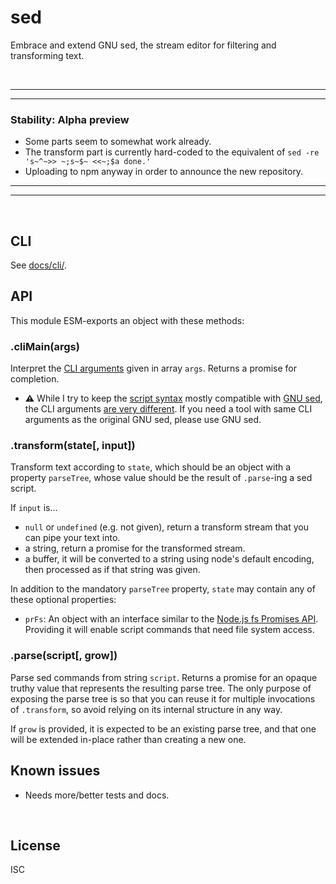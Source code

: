 ﻿
<!--#echo json="package.json" key="name" underline="=" -->
sed
===
<!--/#echo -->

<!--#echo json="package.json" key="description" -->
Embrace and extend GNU sed, the stream editor for filtering and transforming
text.
<!--/#echo -->


&nbsp;

-----
-----

### Stability: Alpha preview

* Some parts seem to somewhat work already.
* The transform part is currently hard-coded to the equivalent of
  `sed -re 's~^~>> ~;s~$~ <<~;$a done.'`
* Uploading to npm anyway in order to announce the new repository.

-----
-----



&nbsp;


CLI
---

See [docs/cli/](docs/cli/).



API
---

This module ESM-exports an object with these methods:

### .cliMain(args)

Interpret the [CLI arguments](docs/cli/) given in array `args`.
Returns a promise for completion.

* __⚠__ While I try to keep the [script syntax](docs/script_syntax/)
  mostly compatible with [GNU sed](https://www.gnu.org/software/sed/),
  the CLI arguments [are very different](docs/cli/).
  If you need a tool with same CLI arguments as the original GNU sed,
  please use GNU sed.



### .transform(state[, input])

Transform text according to `state`, which should be an object with a
property `parseTree`, whose value should be the result of `.parse`-ing
a sed script.

If `input` is…

* `null` or `undefined` (e.g. not given), return a transform stream that
  you can pipe your text into.
* a string, return a promise for the transformed stream.
* a buffer, it will be converted to a string using node's default encoding,
  then processed as if that string was given.

In addition to the mandatory `parseTree` property, `state` may contain
any of these optional properties:

* `prFs`: An object with an interface similar to the
  [Node.js fs Promises API](https://nodejs.org/docs/latest/api/fs.html).
  Providing it will enable script commands that need file system access.



### .parse(script[, grow])

Parse sed commands from string `script`. Returns a promise for an opaque
truthy value that represents the resulting parse tree.
The only purpose of exposing the parse tree is so that you can reuse it
for multiple invocations of `.transform`,
so avoid relying on its internal structure in any way.

If `grow` is provided, it is expected to be an existing parse tree,
and that one will be extended in-place rather than creating a new one.








<!--#toc stop="scan" -->



Known issues
------------

* Needs more/better tests and docs.




&nbsp;


License
-------
<!--#echo json="package.json" key=".license" -->
ISC
<!--/#echo -->
